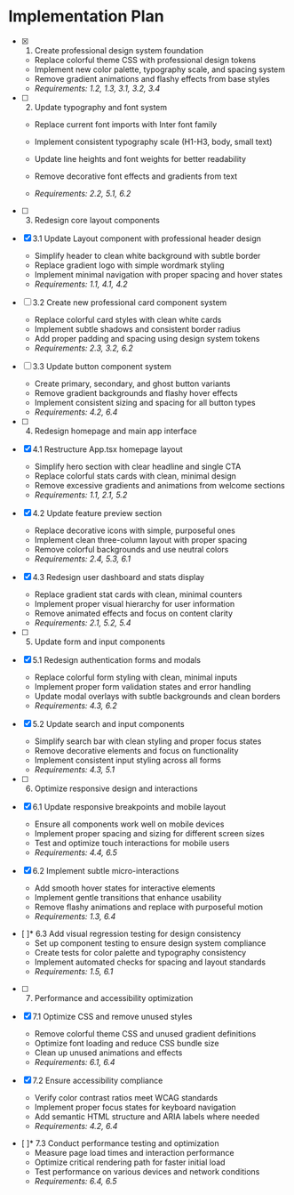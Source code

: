 # Implementation Plan

- [x] 1. Create professional design system foundation


  - Replace colorful theme CSS with professional design tokens
  - Implement new color palette, typography scale, and spacing system
  - Remove gradient animations and flashy effects from base styles
  - _Requirements: 1.2, 1.3, 3.1, 3.2, 3.4_



- [ ] 2. Update typography and font system
  - Replace current font imports with Inter font family
  - Implement consistent typography scale (H1-H3, body, small text)
  - Update line heights and font weights for better readability
  - Remove decorative font effects and gradients from text


  - _Requirements: 2.2, 5.1, 6.2_

- [ ] 3. Redesign core layout components
- [x] 3.1 Update Layout component with professional header design

  - Simplify header to clean white background with subtle border
  - Replace gradient logo with simple wordmark styling
  - Implement minimal navigation with proper spacing and hover states
  - _Requirements: 1.1, 4.1, 4.2_


- [ ] 3.2 Create new professional card component system
  - Replace colorful card styles with clean white cards
  - Implement subtle shadows and consistent border radius
  - Add proper padding and spacing using design system tokens
  - _Requirements: 2.3, 3.2, 6.2_


- [ ] 3.3 Update button component system
  - Create primary, secondary, and ghost button variants
  - Remove gradient backgrounds and flashy hover effects
  - Implement consistent sizing and spacing for all button types
  - _Requirements: 4.2, 6.4_

- [ ] 4. Redesign homepage and main app interface
- [x] 4.1 Restructure App.tsx homepage layout

  - Simplify hero section with clear headline and single CTA
  - Replace colorful stats cards with clean, minimal design
  - Remove excessive gradients and animations from welcome sections
  - _Requirements: 1.1, 2.1, 5.2_

- [x] 4.2 Update feature preview section

  - Replace decorative icons with simple, purposeful ones
  - Implement clean three-column layout with proper spacing
  - Remove colorful backgrounds and use neutral colors
  - _Requirements: 2.4, 5.3, 6.1_

- [x] 4.3 Redesign user dashboard and stats display

  - Replace gradient stat cards with clean, minimal counters
  - Implement proper visual hierarchy for user information
  - Remove animated effects and focus on content clarity
  - _Requirements: 2.1, 5.2, 5.4_

- [ ] 5. Update form and input components
- [x] 5.1 Redesign authentication forms and modals


  - Replace colorful form styling with clean, minimal inputs
  - Implement proper form validation states and error handling
  - Update modal overlays with subtle backgrounds and clean borders
  - _Requirements: 4.3, 6.2_

- [x] 5.2 Update search and input components



  - Simplify search bar with clean styling and proper focus states
  - Remove decorative elements and focus on functionality
  - Implement consistent input styling across all forms
  - _Requirements: 4.3, 5.1_

- [ ] 6. Optimize responsive design and interactions
- [x] 6.1 Update responsive breakpoints and mobile layout


  - Ensure all components work well on mobile devices
  - Implement proper spacing and sizing for different screen sizes
  - Test and optimize touch interactions for mobile users
  - _Requirements: 4.4, 6.5_

- [x] 6.2 Implement subtle micro-interactions

  - Add smooth hover states for interactive elements
  - Implement gentle transitions that enhance usability
  - Remove flashy animations and replace with purposeful motion
  - _Requirements: 1.3, 6.4_

- [ ]* 6.3 Add visual regression testing for design consistency
  - Set up component testing to ensure design system compliance
  - Create tests for color palette and typography consistency
  - Implement automated checks for spacing and layout standards
  - _Requirements: 1.5, 6.1_

- [ ] 7. Performance and accessibility optimization
- [x] 7.1 Optimize CSS and remove unused styles


  - Remove colorful theme CSS and unused gradient definitions
  - Optimize font loading and reduce CSS bundle size
  - Clean up unused animations and effects
  - _Requirements: 6.1, 6.4_

- [x] 7.2 Ensure accessibility compliance


  - Verify color contrast ratios meet WCAG standards
  - Implement proper focus states for keyboard navigation
  - Add semantic HTML structure and ARIA labels where needed
  - _Requirements: 4.2, 6.4_

- [ ]* 7.3 Conduct performance testing and optimization
  - Measure page load times and interaction performance
  - Optimize critical rendering path for faster initial load
  - Test performance on various devices and network conditions
  - _Requirements: 6.4, 6.5_